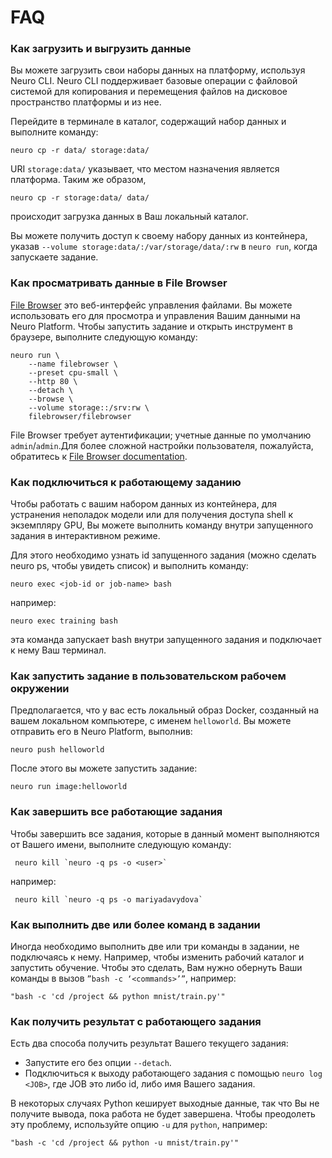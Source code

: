 # FAQ

### Как загрузить и выгрузить данные

Вы можете загрузить свои наборы данных на платформу, используя Neuro CLI. Neuro CLI поддерживает базовые операции с файловой системой для копирования и перемещения файлов на дисковое пространство платформы и из нее.

Перейдите в терминале в каталог, содержащий набор данных и выполните команду:

```text
neuro cp -r data/ storage:data/
```

URI `storage:data/` указывает, что местом назначения является платформа. Таким же образом,

```text
neuro cp -r storage:data/ data/
```

происходит загрузка данных в Ваш локальный каталог.

Вы можете получить доступ к своему набору данных из контейнера, указав `--volume storage:data/:/var/storage/data/:rw` в `neuro run`, когда запускаете задание.

### Как просматривать данные в File Browser

[File Browser](https://github.com/filebrowser/filebrowser) это веб-интерфейс управления файлами. Вы можете использовать его для просмотра и управления Вашим данными на Neuro Platform. Чтобы запустить задание и открыть инструмент в браузере, выполните следующую команду:

```text
neuro run \
    --name filebrowser \
    --preset cpu-small \
    --http 80 \
    --detach \
    --browse \
    --volume storage::/srv:rw \
    filebrowser/filebrowser
```

File Browser требует аутентификации; учетные данные по умолчанию `admin`/`admin`.Для более сложной настройки пользователя, пожалуйста, обратитесь к [File Browser documentation](https://filebrowser.xyz).

### Как подключиться к работающему заданию

Чтобы работать с вашим набором данных из контейнера, для устранения неполадок модели или для получения доступа shell к экземпляру GPU, Вы можете выполнить команду внутри запущенного задания в интерактивном режиме.

Для этого необходимо узнать id запущенного задания \(можно сделать neuro ps, чтобы увидеть список\) и выполнить команду:

```text
neuro exec <job-id or job-name> bash
```

например:

```text
neuro exec training bash
```

эта команда запускает bash внутри запущенного задания и подключает к нему Ваш терминал.

### Как запустить задание в пользовательском рабочем окружении

Предполагается, что у вас есть локальный образ Docker, созданный на вашем локальном компьютере, с именем `helloworld`. Вы можете отправить его в Neuro Platform, выполнив:

```text
neuro push helloworld
```

После этого вы можете запустить задание:

```text
neuro run image:helloworld
```

### Как завершить все работающие задания

Чтобы завершить все задания, которые в данный момент выполняются от Вашего имени, выполните следующую команду:

```text
 neuro kill `neuro -q ps -o <user>`
```

например:

```text
 neuro kill `neuro -q ps -o mariyadavydova`
```

### Как выполнить две или более команд в задании

Иногда необходимо выполнить две или три команды в задании, не подключаясь к нему. Например, чтобы изменить рабочий каталог и запустить обучение. Чтобы это сделать, Вам нужно обернуть Ваши команды в вызов `”bash -c ‘<commands>’”`, например:

```text
"bash -c 'cd /project && python mnist/train.py'"
```

### Как получить результат с работающего задания

Есть два способа получить результат Вашего текущего задания:

* Запустите его без опции `--detach`.
* Подключиться к выходу работающего задания с помощью `neuro log <JOB>`, где JOB это либо id, либо имя Вашего задания.

В некоторых случаях Python кеширует выходные данные, так что Вы не получите вывода, пока работа не будет завершена. Чтобы преодолеть эту проблему, используйте опцию `-u` для `python`, например:

```text
"bash -c 'cd /project && python -u mnist/train.py'"
```

